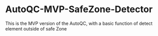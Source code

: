 # AutoQC-MVP-SafeZone-Detector
This is the MVP version of the AutoQC, with a basic function of detect element outside of  safe Zone
